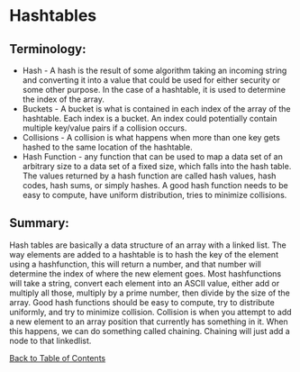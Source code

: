 # Hashtables

## Terminology:

- Hash - A hash is the result of some algorithm taking an incoming string and converting it into a value that could be used for either security or some other purpose. In the case of a hashtable, it is used to determine the index of the array.
- Buckets - A bucket is what is contained in each index of the array of the hashtable. Each index is a bucket. An index could potentially contain multiple key/value pairs if a collision occurs.
- Collisions - A collision is what happens when more than one key gets hashed to the same location of the hashtable.
- Hash Function - any function that can be used to map a data set of an arbitrary size to a data set of a fixed size, which falls into the hash table. The values returned by a hash function are called hash values, hash codes, hash sums, or simply hashes. A good hash function needs to be easy to compute, have uniform distribution, tries to minimize collisions.

## Summary:

Hash tables are basically a data structure of an array with a linked list. The way elements are added to a hashtable is to hash the key of the element using a hashfunction, this will return a number, and that number will determine the index of where the new element goes. Most hashfunctions will take a string, convert each element into an ASCII value, either add or multiply all those, multiply by a prime number, then divide by the size of the array. Good hash functions should be easy to compute, try to distribute uniformly, and try to minimize collision. Collision is when you attempt to add a new element to an array position that currently has something in it. When this happens, we can do something called chaining. Chaining will just add a node to that linkedlist.

[Back to Table of Contents](../README.md)
